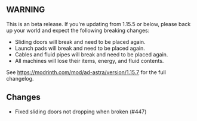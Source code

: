 ## WARNING

This is an beta release. If you're updating from 1.15.5 or below, please back up your world and expect the following
breaking changes:

- Sliding doors will break and need to be placed again.
- Launch pads will break and need to be placed again.
- Cables and fluid pipes will break and need to be placed again.
- All machines will lose their items, energy, and fluid contents.

See https://modrinth.com/mod/ad-astra/version/1.15.7 for the full changelog.

## Changes

- Fixed sliding doors not dropping when broken (#447)